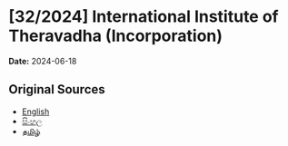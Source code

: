 # [32/2024] International Institute of Theravadha (Incorporation)

**Date:** 2024-06-18

## Original Sources

- [English](https://documents.gov.lk/view/acts/2024/6/32-2024_E.pdf)
- [සිංහල](https://documents.gov.lk/view/acts/2024/6/32-2024_S.pdf)
- [தமிழ்](https://documents.gov.lk/view/acts/2024/6/32-2024_T.pdf)
